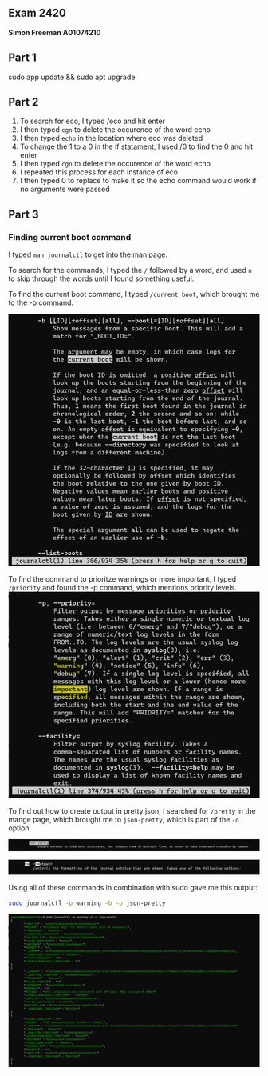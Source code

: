 ## Exam 2420
**Simon Freeman A01074210**

## Part 1
sudo app update && sudo apt upgrade

## Part 2
1. To search for eco, I typed /eco and hit enter
2. I then typed `cgn` to delete the occurence of the word echo
3. I then typed `echo` in the location where eco was deleted
4. To change the 1 to a 0 in the if statament, I used /0 to find the 0 and hit enter
5. I then typed `cgn` to delete the occurence of the word echo
6. I repeated this process for each instance of eco
7. I then typed 0 to replace to make it so the echo command would work if no arguments were passed


## Part 3

### Finding current boot command
I typed `man journalctl` to get into the man page.

To search for the commands, I typed the `/` followed by a word, and used `n` to skip through the words until I found something useful.

To find the current boot command, I typed `/current boot`, which brought me to the -b command.

![part_3_bcommand](Images/part3_currentBoot.png)

To find the command to prioritze warnings or more important, I typed `/priority` and found the -p command, which mentions priority levels.
![part3_warning_important](Images/part3_warning_important.png)

To find out how to create output in pretty json, I searched for `/pretty` in the mange page, which brought me to `json-pretty`, which is part of the `-o` option.

![part3_json_pretty](Images/part3_json_pretty.png)

![part_3_o_command](Images/part_3_o_command.png)

Using all of these commands in combination with sudo gave me this output:

```bash
sudo journalctl -p warning -b -o json-pretty
```

![part_3_using_command](Images/part_3_using_command.png)

